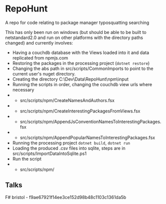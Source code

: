 # RepoHunt
A repo for code relating to package manager typosquatting searching

This has only been run on windows (but should be able to be built to netstandard2.0 and run on other platforms with the directory paths changed) and currently involves:

- Having a couchdb database with the Views loaded into it and data replicated from npmjs.com
- Restoring the packages in the processing project (`dotnet restore`)
- Changing the abs path in src/scripts/CommonImports to point to the current user's nuget directory.
- Creating the directory C:\Dev\Data\RepoHunt\npm\input
- Running the scripts in order, changing the couchdb view urls where necessary
- - src/scripts/npm/CreateNamesAndAuthors.fsx
- - src/scripts/npm/CreateInterestingPackagesFromViews.fsx
- - src/scripts/npm/AppendJsConventionNamesToInterestingPackages.fsx
- - src/scripts/npm/AppendPopularNamesToInterestingPackages.fsx
- Running the processing project `dotnet build`, `dotnet run`
- Loading the produced .csv files into sqlite, steps are in src/scripts/ImportDataIntoSqlite.ps1
- Run the script
- - src/scripts/npm/

## Talks

F# bristol - f9ae67921f14ee3ce152d98b48c1103c1361da5b